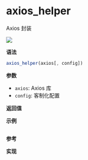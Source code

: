 # axios_helper

Axios 封装

![](https://img.shields.io/badge/-Function-blue)

**语法**

```js
axios_helper(axios[, config])
```

**参数**

- `axios`: Axios 库
- `config`: 客制化配置

**返回值**

**示例**

```js

```

**参考**

**实现**

<CodeSwitcher :languages="{ln:'Langnang',lo:'Lodash',un:'Underscore'}">
<template v-slot:ln>

</template>
<template v-slot:lo>

</template>
<template v-slot:un>

</template>
</CodeSwitcher>
